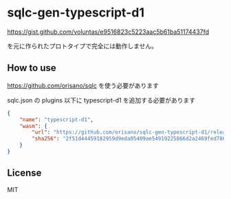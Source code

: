 # sqlc-gen-typescript-d1

https://gist.github.com/voluntas/e9516823c5223aac5b61ba51174437fd

を元に作られたプロトタイプで完全には動作しません。

## How to use

https://github.com/orisano/sqlc を使う必要があります

sqlc.json の plugins 以下に typescript-d1 を追加する必要があります
```json
{
    "name": "typescript-d1",
    "wasm": {
        "url": "https://github.com/orisano/sqlc-gen-typescript-d1/releases/download/v0.0.0-a/sqlc-gen-typescript-d1.wasm",
        "sha256": "2f51d44459182959d9eda05409ae54919225866d2a2469fed786cbad6d0e8e65"
    }
}
```

## License
MIT